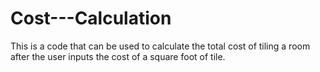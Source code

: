 # Cost---Calculation
This is a code that can be used to calculate the total cost of tiling a room after the user inputs the cost of a square foot of tile.
